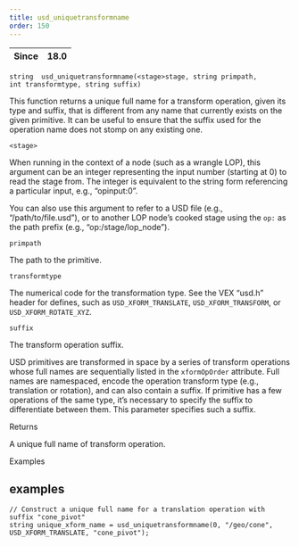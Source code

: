 ```yaml
---
title: usd_uniquetransformname
order: 150
---
```

| Since | 18.0 |
| --- | --- |

`string  usd_uniquetransformname(<stage>stage, string primpath, int transformtype, string suffix)`

This function returns a unique full name for a transform operation, given its type and suffix, that is different from any name that currently exists on the given primitive. It can be useful to ensure that the suffix used for the operation name does not stomp on any existing one.

`<stage>`

When running in the context of a node (such as a wrangle LOP), this argument can be an integer representing the input number (starting at 0) to read the stage from. The integer is equivalent to the string form referencing a particular input, e.g., “opinput:0”.

You can also use this argument to refer to a USD file (e.g., “/path/to/file.usd”), or to another LOP node’s cooked stage using the `op:` as the path prefix (e.g., “op:/stage/lop_node”).

`primpath`

The path to the primitive.

`transformtype`

The numerical code for the transformation type. See the VEX “usd.h” header for defines, such as `USD_XFORM_TRANSLATE`, `USD_XFORM_TRANSFORM`, or `USD_XFORM_ROTATE_XYZ`.

`suffix`

The transform operation suffix.

USD primitives are transformed in space by a series of transform operations whose full names are sequentially listed in the `xformOpOrder` attribute. Full names are namespaced, encode the operation transform type (e.g., translation or rotation), and can also contain a suffix. If primitive has a few operations of the same type, it’s necessary to specify the suffix to differentiate between them. This parameter specifies such a suffix.

Returns

A unique full name of transform operation.

Examples

## examples

```vex
// Construct a unique full name for a translation operation with suffix "cone_pivot"
string unique_xform_name = usd_uniquetransformname(0, "/geo/cone", USD_XFORM_TRANSLATE, "cone_pivot");

```
